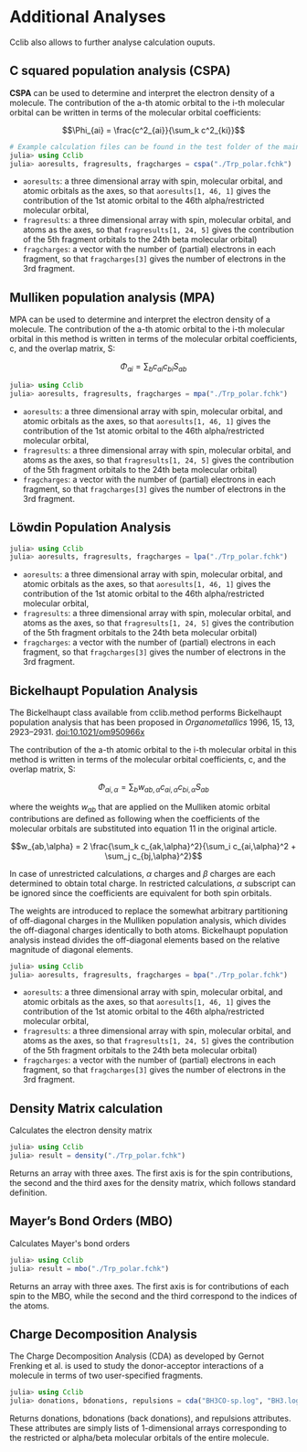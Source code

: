 # Additional Analyses

Cclib also allows to further analyse calculation ouputs.

## C squared population analysis (CSPA)
**CSPA** can be used to determine and interpret the electron density of a molecule. The contribution of the a-th atomic orbital to the i-th molecular orbital can be written in terms of the molecular orbital coefficients:

$$\Phi_{ai} = \frac{c^2_{ai}}{\sum_k c^2_{ki}}$$

```Julia
# Example calculation files can be found in the test folder of the main branch.
julia> using Cclib
julia> aoresults, fragresults, fragcharges = cspa("./Trp_polar.fchk")
```

* ``aoresults``: a three dimensional array with spin, molecular orbital, and atomic orbitals as the axes, so that ``aoresults[1, 46, 1]`` gives the contribution of the 1st atomic orbital to the 46th alpha/restricted molecular orbital,
* ``fragresults``: a three dimensional array with spin, molecular orbital, and atoms as the axes, so that ``fragresults[1, 24, 5]`` gives the contribution of the 5th fragment orbitals to the 24th beta molecular orbital)
* ``fragcharges``: a vector with the number of (partial) electrons in each fragment, so that ``fragcharges[3]`` gives the number of electrons in the 3rd fragment.

## Mulliken population analysis (MPA)
MPA can be used to determine and interpret the electron density of a molecule. The contribution of the a-th atomic orbital to the i-th molecular orbital in this method is written in terms of the molecular orbital coefficients, c, and the overlap matrix, S:

$$\Phi_{ai} = \sum_b c_{ai} c_{bi} S_{ab}$$

```Julia
julia> using Cclib
julia> aoresults, fragresults, fragcharges = mpa("./Trp_polar.fchk")
```

* ``aoresults``: a three dimensional array with spin, molecular orbital, and atomic orbitals as the axes, so that ``aoresults[1, 46, 1]`` gives the contribution of the 1st atomic orbital to the 46th alpha/restricted molecular orbital,
* ``fragresults``: a three dimensional array with spin, molecular orbital, and atoms as the axes, so that ``fragresults[1, 24, 5]`` gives the contribution of the 5th fragment orbitals to the 24th beta molecular orbital)
* ``fragcharges``: a vector with the number of (partial) electrons in each fragment, so that ``fragcharges[3]`` gives the number of electrons in the 3rd fragment.

## Löwdin Population Analysis
```Julia
julia> using Cclib
julia> aoresults, fragresults, fragcharges = lpa("./Trp_polar.fchk")
```

* ``aoresults``: a three dimensional array with spin, molecular orbital, and atomic orbitals as the axes, so that ``aoresults[1, 46, 1]`` gives the contribution of the 1st atomic orbital to the 46th alpha/restricted molecular orbital,
* ``fragresults``: a three dimensional array with spin, molecular orbital, and atoms as the axes, so that ``fragresults[1, 24, 5]`` gives the contribution of the 5th fragment orbitals to the 24th beta molecular orbital)
* ``fragcharges``: a vector with the number of (partial) electrons in each fragment, so that ``fragcharges[3]`` gives the number of electrons in the 3rd fragment.

## Bickelhaupt Population Analysis
The Bickelhaupt class available from cclib.method performs Bickelhaupt population analysis that has been proposed in *Organometallics* 1996, 15, 13, 2923–2931. [doi:10.1021/om950966x](https://pubs.acs.org/doi/abs/10.1021/om950966x)

The contribution of the a-th atomic orbital to the i-th molecular orbital in this method is written in terms of the molecular orbital coefficients, c, and the overlap matrix, S:

$$\Phi_{ai,\alpha} = \sum_b w_{ab,\alpha} c_{ai,\alpha} c_{bi,\alpha} S_{ab}$$

where the weights $w_{ab}$ that are applied on the Mulliken atomic orbital contributions are defined as following when the coefficients of the molecular orbitals are substituted into equation 11 in the original article.

$$w_{ab,\alpha} = 2 \frac{\sum_k c_{ak,\alpha}^2}{\sum_i c_{ai,\alpha}^2 + \sum_j c_{bj,\alpha}^2}$$

In case of unrestricted calculations, $\alpha$ charges and $\beta$ charges are each determined to obtain total charge. In restricted calculations, $\alpha$ subscript can be ignored since the coefficients are equivalent for both spin orbitals.

The weights are introduced to replace the somewhat arbitrary partitioning of off-diagonal charges in the Mulliken population analysis, which divides the off-diagonal charges identically to both atoms. Bickelhaupt population analysis instead divides the off-diagonal elements based on the relative magnitude of diagonal elements.
```Julia
julia> using Cclib
julia> aoresults, fragresults, fragcharges = bpa("./Trp_polar.fchk")
```
* ``aoresults``: a three dimensional array with spin, molecular orbital, and atomic orbitals as the axes, so that ``aoresults[1, 46, 1]`` gives the contribution of the 1st atomic orbital to the 46th alpha/restricted molecular orbital,
* ``fragresults``: a three dimensional array with spin, molecular orbital, and atoms as the axes, so that ``fragresults[1, 24, 5]`` gives the contribution of the 5th fragment orbitals to the 24th beta molecular orbital)
* ``fragcharges``: a vector with the number of (partial) electrons in each fragment, so that ``fragcharges[3]`` gives the number of electrons in the 3rd fragment.

## Density Matrix calculation
Calculates the electron density matrix
```Julia
julia> using Cclib
julia> result = density("./Trp_polar.fchk")
```
Returns an array with three axes. The first axis is for the spin contributions, the second and the third axes for the density matrix, which follows standard definition.
## Mayer’s Bond Orders (MBO)
Calculates Mayer's bond orders
```Julia
julia> using Cclib
julia> result = mbo("./Trp_polar.fchk")
```
Returns an array with three axes. The first axis is for contributions of each spin to the MBO, while the second and the third correspond to the indices of the atoms.
## Charge Decomposition Analysis
The Charge Decomposition Analysis (CDA) as developed by Gernot Frenking et al. is used to study the donor-acceptor interactions of a molecule in terms of two user-specified fragments.
```Julia
julia> using Cclib
julia> donations, bdonations, repulsions = cda("BH3CO-sp.log", "BH3.log", "CO.log")
```
Returns donations, bdonations (back donations), and repulsions attributes.
These attributes are simply lists of 1-dimensional arrays corresponding to the restricted or alpha/beta molecular orbitals of the entire molecule.